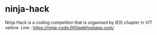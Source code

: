 # ninja-hack

Ninja Hack is a coding competiton that is organised by IE(I) chapter in VIT vellore.
Line : https://ninja-code.000webhostapp.com/

